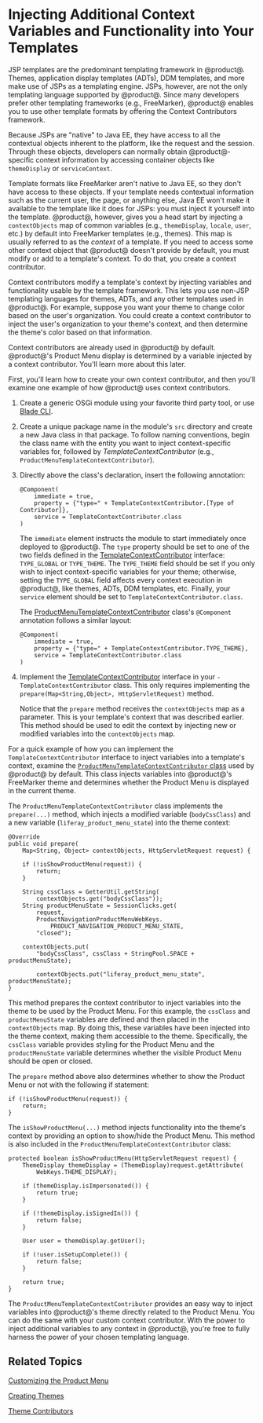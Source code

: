 # Injecting Additional Context Variables and Functionality into Your Templates [](id=injecting-additional-context-variables-into-your-templates)

JSP templates are the predominant templating framework in @product@. Themes,
application display templates (ADTs), DDM templates, and more make use of JSPs
as a templating engine. JSPs, however, are not the only templating language
supported by @product@. Since many developers prefer other templating frameworks
(e.g., FreeMarker), @product@ enables you to use other template formats by 
offering the Context Contributors framework.

Because JSPs are "native" to Java EE, they have access to all the contextual
objects inherent to the platform, like the request and the session. Through
these objects, developers can normally obtain @product@-specific context
information by accessing container objects like `themeDisplay` or
`serviceContext`. 

Template formats like FreeMarker aren't native to Java EE, so they don't have
access to these objects. If your template needs contextual information such as
the current user, the page, or anything else, Java EE won't make it available to
the template like it does for JSPs: you must inject it yourself into the
template. @product@, however, gives you a head start by injecting a
`contextObjects` map of common variables (e.g., `themeDisplay`, `locale`,
`user`, etc.) by default into FreeMarker templates (e.g., themes). This map is
usually referred to as the *context* of a template. If you need to access some
other context object that @product@ doesn't provide by default, you must modify 
or add to a template's context. To do that, you create a context contributor.

Context contributors modify a template's context by injecting variables and
functionality usable by the template framework. This lets you use non-JSP
templating languages for themes, ADTs, and any other templates used in
@product@. For example, suppose you want your theme to change color based on the
user's organization. You could create a context contributor to inject the user's
organization to your theme's context, and then determine the theme's color based
on that information.

Context contributors are already used in @product@ by default. @product@'s 
Product Menu display is determined by a variable injected by a context 
contributor. You'll learn more about this later.

First, you'll learn how to create your own context contributor, and then you'll
examine one example of how @product@ uses context contributors.

1.  Create a generic OSGi module using your favorite third party tool, or use
    [Blade CLI](/develop/tutorials/-/knowledge_base/7-1/blade-cli).

2.  Create a unique package name in the module's `src` directory and create a
    new Java class in that package. To follow naming conventions, begin the
    class name with the entity you want to inject context-specific variables
    for, followed by *TemplateContextContributor* (e.g.,
    `ProductMenuTemplateContextContributor`).

3.  Directly above the class's declaration, insert the following annotation:

        @Component(
            immediate = true,
            property = {"type=" + TemplateContextContributor.[Type of Contributor]},
            service = TemplateContextContributor.class
        )

    The `immediate` element instructs the module to start immediately once
    deployed to @product@. The `type` property should be set to one of the two
    fields defined in the
    [TemplateContextContributor](@platform-ref@/7.1-latest/javadocs/portal-kernel/com/liferay/portal/kernel/template/TemplateContextContributor.html)
    interface: `TYPE_GLOBAL` or `TYPE_THEME`. The `TYPE_THEME` field should be
    set if you only wish to inject context-specific variables for your theme;
    otherwise, setting the `TYPE_GLOBAL` field affects every context execution
    in @product@, like themes, ADTs, DDM templates, etc. Finally, your `service`
    element should be set to `TemplateContextContributor.class`.

    The [ProductMenuTemplateContextContributor](@app-ref@/web-experience/latest/javadocs/com/liferay/product/navigation/product/menu/theme/contributor/internal/ProductMenuTemplateContextContributor.html)
    class's `@Component` annotation follows a similar layout:

        @Component(
            immediate = true,
            property = {"type=" + TemplateContextContributor.TYPE_THEME},
            service = TemplateContextContributor.class
        )

4.  Implement the
    [TemplateContextContributor](@platform-ref@/7.1-latest/javadocs/portal-kernel/com/liferay/portal/kernel/template/TemplateContextContributor.html)
    interface in your `-TemplateContextContributor` class. This only requires
    implementing the `prepare(Map<String,Object>, HttpServletRequest)` method.

    Notice that the `prepare` method receives the `contextObjects` map as a
    parameter. This is your template's context that was described earlier. This
    method should be used to edit the context by injecting new or modified
    variables into the `contextObjects` map.

For a quick example of how you can implement the `TemplateContextContributor`
interface to inject variables into a template's context, examine the 
[`ProductMenuTemplateContextContributor` class](@app-ref@/web-experience/latest/javadocs/com/liferay/product/navigation/product/menu/theme/contributor/internal/ProductMenuTemplateContextContributor.html)
used by @product@ by default. This class injects variables into @product@'s
FreeMarker theme and determines whether the Product Menu is displayed in the
current theme.

The `ProductMenuTemplateContextContributor` class implements the `prepare(...)`
method, which injects a modified variable (`bodyCssClass`) and a new variable
(`liferay_product_menu_state`) into the theme context:

    @Override
    public void prepare(
        Map<String, Object> contextObjects, HttpServletRequest request) {

        if (!isShowProductMenu(request)) {
            return;
        }

        String cssClass = GetterUtil.getString(
            contextObjects.get("bodyCssClass"));
        String productMenuState = SessionClicks.get(
            request,
            ProductNavigationProductMenuWebKeys.
                PRODUCT_NAVIGATION_PRODUCT_MENU_STATE,
            "closed");

        contextObjects.put(
            "bodyCssClass", cssClass + StringPool.SPACE + productMenuState);

            contextObjects.put("liferay_product_menu_state", productMenuState);
    }

This method prepares the context contributor to inject variables into the theme
to be used by the Product Menu. For this example, the `cssClass` and
`productMenuState` variables are defined and then placed in the `contextObjects`
map. By doing this, these variables have been injected into the theme context,
making them accessible to the theme. Specifically, the `cssClass` variable
provides styling for the Product Menu and the `productMenuState` variable
determines whether the visible Product Menu should be open or closed.

The `prepare` method above also determines whether to show the Product Menu or
not with the following if statement:

    if (!isShowProductMenu(request)) {
        return;
    }

The `isShowProductMenu(...)` method injects functionality into the theme's
context by providing an option to show/hide the Product Menu. This method is
also included in the `ProductMenuTemplateContextContributor` class:

    protected boolean isShowProductMenu(HttpServletRequest request) {
        ThemeDisplay themeDisplay = (ThemeDisplay)request.getAttribute(
            WebKeys.THEME_DISPLAY);

        if (themeDisplay.isImpersonated()) {
            return true;
        }

        if (!themeDisplay.isSignedIn()) {
            return false;
        }

        User user = themeDisplay.getUser();

        if (!user.isSetupComplete()) {
            return false;
        }

        return true;
    }

The `ProductMenuTemplateContextContributor` provides an easy way to inject
variables into @product@'s theme directly related to the Product Menu. You can
do the same with your custom context contributor. With the power to inject
additional variables to any context in @product@, you're free to fully harness the
power of your chosen templating language.

## Related Topics [](id=related-topics)

[Customizing the Product Menu](/develop/tutorials/-/knowledge_base/7-1/customizing-the-product-menu)

[Creating Themes](/develop/tutorials/-/knowledge_base/7-1/creating-themes)

[Theme Contributors](/develop/tutorials/-/knowledge_base/7-1/packaging-independent-ui-resources-for-your-site)
